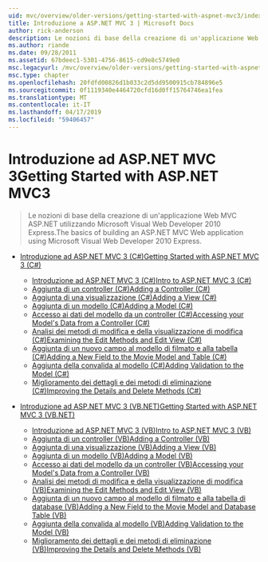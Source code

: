 ```yaml
---
uid: mvc/overview/older-versions/getting-started-with-aspnet-mvc3/index
title: Introduzione a ASP.NET MVC 3 | Microsoft Docs
author: rick-anderson
description: Le nozioni di base della creazione di un'applicazione Web MVC ASP.NET utilizzando Microsoft Visual Web Developer 2010 Express.
ms.author: riande
ms.date: 09/28/2011
ms.assetid: 67bdeec1-5301-4756-8615-cd9e8c5749e0
msc.legacyurl: /mvc/overview/older-versions/getting-started-with-aspnet-mvc3
msc.type: chapter
ms.openlocfilehash: 20fdfd00826d1b033c2d5dd9500915cb784896e5
ms.sourcegitcommit: 0f1119340e4464720cfd16d0ff15764746ea1fea
ms.translationtype: MT
ms.contentlocale: it-IT
ms.lasthandoff: 04/17/2019
ms.locfileid: "59406457"
---
```

# <a name="getting-started-with-aspnet-mvc3"></a><span data-ttu-id="a2b30-103">Introduzione ad ASP.NET MVC 3</span><span class="sxs-lookup"><span data-stu-id="a2b30-103">Getting Started with ASP.NET MVC3</span></span>

> <span data-ttu-id="a2b30-104">Le nozioni di base della creazione di un'applicazione Web MVC ASP.NET utilizzando Microsoft Visual Web Developer 2010 Express.</span><span class="sxs-lookup"><span data-stu-id="a2b30-104">The basics of building an ASP.NET MVC Web application using Microsoft Visual Web Developer 2010 Express.</span></span>


- [<span data-ttu-id="a2b30-105">Introduzione ad ASP.NET MVC 3 (C#)</span><span class="sxs-lookup"><span data-stu-id="a2b30-105">Getting Started with ASP.NET MVC 3 (C#)</span></span>](cs/index.md)

    - [<span data-ttu-id="a2b30-106">Introduzione ad ASP.NET MVC 3 (C#)</span><span class="sxs-lookup"><span data-stu-id="a2b30-106">Intro to ASP.NET MVC 3 (C#)</span></span>](cs/intro-to-aspnet-mvc-3.md)
    - [<span data-ttu-id="a2b30-107">Aggiunta di un controller (C#)</span><span class="sxs-lookup"><span data-stu-id="a2b30-107">Adding a Controller (C#)</span></span>](cs/adding-a-controller.md)
    - [<span data-ttu-id="a2b30-108">Aggiunta di una visualizzazione (C#)</span><span class="sxs-lookup"><span data-stu-id="a2b30-108">Adding a View (C#)</span></span>](cs/adding-a-view.md)
    - [<span data-ttu-id="a2b30-109">Aggiunta di un modello (C#)</span><span class="sxs-lookup"><span data-stu-id="a2b30-109">Adding a Model (C#)</span></span>](cs/adding-a-model.md)
    - [<span data-ttu-id="a2b30-110">Accesso ai dati del modello da un controller (C#)</span><span class="sxs-lookup"><span data-stu-id="a2b30-110">Accessing your Model's Data from a Controller (C#)</span></span>](cs/accessing-your-models-data-from-a-controller.md)
    - [<span data-ttu-id="a2b30-111">Analisi dei metodi di modifica e della visualizzazione di modifica (C#)</span><span class="sxs-lookup"><span data-stu-id="a2b30-111">Examining the Edit Methods and Edit View (C#)</span></span>](cs/examining-the-edit-methods-and-edit-view.md)
    - [<span data-ttu-id="a2b30-112">Aggiunta di un nuovo campo al modello di filmato e alla tabella (C#)</span><span class="sxs-lookup"><span data-stu-id="a2b30-112">Adding a New Field to the Movie Model and Table (C#)</span></span>](cs/adding-a-new-field.md)
    - [<span data-ttu-id="a2b30-113">Aggiunta della convalida al modello (C#)</span><span class="sxs-lookup"><span data-stu-id="a2b30-113">Adding Validation to the Model (C#)</span></span>](cs/adding-validation-to-the-model.md)
    - [<span data-ttu-id="a2b30-114">Miglioramento dei dettagli e dei metodi di eliminazione (C#)</span><span class="sxs-lookup"><span data-stu-id="a2b30-114">Improving the Details and Delete Methods (C#)</span></span>](cs/improving-the-details-and-delete-methods.md)
- [<span data-ttu-id="a2b30-115">Introduzione ad ASP.NET MVC 3 (VB.NET)</span><span class="sxs-lookup"><span data-stu-id="a2b30-115">Getting Started with ASP.NET MVC 3 (VB.NET)</span></span>](vb/index.md)

    - [<span data-ttu-id="a2b30-116">Introduzione ad ASP.NET MVC 3 (VB)</span><span class="sxs-lookup"><span data-stu-id="a2b30-116">Intro to ASP.NET MVC 3 (VB)</span></span>](vb/intro-to-aspnet-mvc-3.md)
    - [<span data-ttu-id="a2b30-117">Aggiunta di un controller (VB)</span><span class="sxs-lookup"><span data-stu-id="a2b30-117">Adding a Controller (VB)</span></span>](vb/adding-a-controller.md)
    - [<span data-ttu-id="a2b30-118">Aggiunta di una visualizzazione (VB)</span><span class="sxs-lookup"><span data-stu-id="a2b30-118">Adding a View (VB)</span></span>](vb/adding-a-view.md)
    - [<span data-ttu-id="a2b30-119">Aggiunta di un modello (VB)</span><span class="sxs-lookup"><span data-stu-id="a2b30-119">Adding a Model (VB)</span></span>](vb/adding-a-model.md)
    - [<span data-ttu-id="a2b30-120">Accesso ai dati del modello da un controller (VB)</span><span class="sxs-lookup"><span data-stu-id="a2b30-120">Accessing your Model's Data from a Controller (VB)</span></span>](vb/accessing-your-models-data-from-a-controller.md)
    - [<span data-ttu-id="a2b30-121">Analisi dei metodi di modifica e della visualizzazione di modifica (VB)</span><span class="sxs-lookup"><span data-stu-id="a2b30-121">Examining the Edit Methods and Edit View (VB)</span></span>](vb/examining-the-edit-methods-and-edit-view.md)
    - [<span data-ttu-id="a2b30-122">Aggiunta di un nuovo campo al modello di filmato e alla tabella di database (VB)</span><span class="sxs-lookup"><span data-stu-id="a2b30-122">Adding a New Field to the Movie Model and Database Table (VB)</span></span>](vb/adding-a-new-field.md)
    - [<span data-ttu-id="a2b30-123">Aggiunta della convalida al modello (VB)</span><span class="sxs-lookup"><span data-stu-id="a2b30-123">Adding Validation to the Model (VB)</span></span>](vb/adding-validation-to-the-model.md)
    - [<span data-ttu-id="a2b30-124">Miglioramento dei dettagli e dei metodi di eliminazione (VB)</span><span class="sxs-lookup"><span data-stu-id="a2b30-124">Improving the Details and Delete Methods (VB)</span></span>](vb/improving-the-details-and-delete-methods.md)
